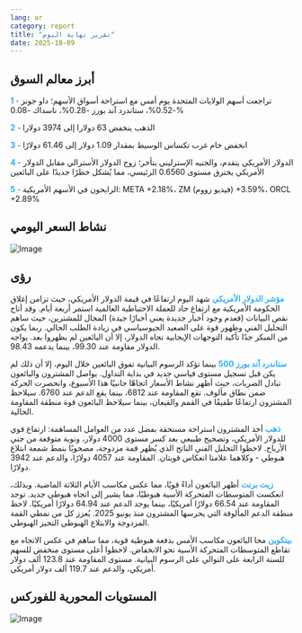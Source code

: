 ```yaml
---
lang: ar
category: report
title: "تقرير نهاية اليوم"
date: 2025-10-09
---
```



<h2>أبرز معالم السوق</h2>
<strong style="color: #2caef7;">1 - </strong> تراجعت أسهم الولايات المتحدة يوم أمس مع استراحة أسواق الأسهم؛ داو جونز -0.52%، ستاندرد آند بورز -0.28%، ناسداك -0.08%

<strong style="color: #2caef7;">2 - </strong> الذهب ينخفض 63 دولارا إلى 3974 دولارا

<strong style="color: #2caef7;">3 - </strong> انخفض خام غرب تكساس الوسيط بمقدار 1.09 دولار إلى 61.46 دولارًا

<strong style="color: #2caef7;">4 - </strong> الدولار الأمريكي يتقدم، والجنيه الإسترليني يتأخر؛ زوج الدولار الأسترالي مقابل الدولار الأمريكي يخترق مستوى 0.6560 الرئيسي، مما يُشكل خطرًا جديدًا على البائعين

<strong style="color: #2caef7;">5 - </strong> الرابحون في الأسهم الأمريكية: META +2.18%، ZM (فيديو زووم) +3.59%، ORCL +2.89%



<h2>نشاط السعر اليومي</h2>
<img src="https://markleighedu.github.io/img/Oct-2025/09-Oct-2025/price.jpg" alt="Image"/>

<h2>رؤى</h2>
<strong style="color: #2caef7;">مؤشر الدولار الأمريكي</strong> شهد اليوم ارتفاعًا في قيمة الدولار الأمريكي، حيث تزامن إغلاق الحكومة الأمريكية مع ارتفاع حاد للعملة الاحتياطية العالمية استمر أربعة أيام. وقد أتاح نقص البيانات (فعدم وجود أخبار جديدة يعني أخبارًا جيدة) المجال للمشترين، حيث ساهم التحليل الفني وظهور قوة على الصعيد الجيوسياسي في زيادة الطلب الحالي. ربما يكون من المبكر جدًا تأكيد التوجهات الإيجابية تجاه الدولار، إلا أن البائعين لم يظهروا بعد. يواجه الدولار مقاومة عند 99.30، بينما يدعمه 98.43.

<strong style="color: #2caef7;">ستاندرد آند بورز 500</strong> بينما تؤكد الرسوم البيانية تفوق البائعين خلال اليوم، إلا أن ذلك لم يكن قبل تسجيل مستوى قياسي جديد في بداية التداول. يواصل المشترون والبائعون تبادل الضربات، حيث أظهر نشاط الأسعار اتجاهًا جانبيًا هذا الأسبوع، وانحصرت الحركة ضمن نطاق مألوف. تقع المقاومة عند 6812، بينما يقع الدعم عند 6760. سيلاحظ المشترون ارتفاعًا طفيفًا في القمم والقيعان، بينما سيلاحظ البائعون قوة منطقة المقاومة الحالية.

<strong style="color: #2caef7;">ذهب</strong> أخذ المشترون استراحة مستحقة بفضل عدد من العوامل المساهمة: ارتفاع قوي للدولار الأمريكي، وتصحيح طبيعي بعد كسر مستوى 4000 دولار، ونوبة متوقعة من جني الأرباح. لاحظوا التحليل الفني الناتج الذي يُظهر قمة مزدوجة، مصحوبًا بنمط شمعة ابتلاع هبوطي - وكلاهما علامتا انعكاس قويتان. المقاومة عند 4057 دولارًا، والدعم عند 3942 دولارًا.

<strong style="color: #2caef7;">زيت برنت</strong> أظهر البائعون أداءً قويًا، مما عكس مكاسب الأيام الثلاثة الماضية. وبذلك، انعكست المتوسطات المتحركة الأسية هبوطيًا، مما يشير إلى اتجاه هبوطي جديد. توجد المقاومة عند 66.54 دولارًا أمريكيًا، بينما يوجد الدعم عند 64.94 دولارًا أمريكيًا. لاحظ منطقة الدعم المألوفة التي يحرسها المشترون منذ يونيو 2025. يُعزز كل من نمطي القمة المزدوجة والابتلاع الهبوطي التحيز الهبوطي.

<strong style="color: #2caef7;">بيتكوين</strong> محا البائعون مكاسب الأمس بدفعة هبوطية قوية، مما ساهم في عكس الاتجاه مع تقاطع المتوسطات المتحركة الأسية نحو الانخفاض. لاحظوا أعلى مستوى منخفض للسهم للسنة الرابعة على التوالي على الرسوم البيانية. مستوى المقاومة عند 123.8 ألف دولار أمريكي، والدعم عند 119.7 ألف دولار أمريكي.



<h2>المستويات المحورية للفوركس</h2>
<img src="https://markleighedu.github.io/img/Oct-2025/09-Oct-2025/pivot.jpg" alt="Image"/>